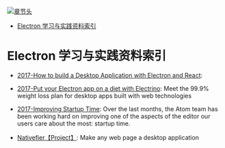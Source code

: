 [![章节头](https://parg.co/UGo)](https://parg.co/b4z) 
 - [Electron 学习与实践资料索引](#electron-%E5%AD%A6%E4%B9%A0%E4%B8%8E%E5%AE%9E%E8%B7%B5%E8%B5%84%E6%96%99%E7%B4%A2%E5%BC%95) 

# Electron 学习与实践资料索引

- [2017-How to build a Desktop Application with Electron and React](https://parg.co/bI4): 
- [2017-Put your Electron app on a diet with Electrino](https://parg.co/bM2): Meet the 99.9% weight loss plan for desktop apps built with web technologies
- [2017-Improving Startup Time](http://blog.atom.io/2017/04/18/improving-startup-time.html): Over the last months, the Atom team has been working hard on improving one of the aspects of the editor our users care about the most: startup time.

- [Nativefier【Project】](https://github.com/jiahaog/nativefier): Make any web page a desktop application